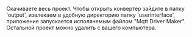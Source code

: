 Скачиваете весь проект. Чтобы открыть конвертер зайдите в папку 'output', извлекаем в удобную директорию папку 'userinterface', приложение запускается исполянемым файлом "Mqtt Driver Maker". Остальной проект можно удалить с вашего компьютера.

